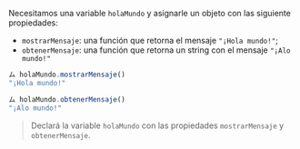 Necesitamos una variable `holaMundo` y asignarle un objeto con las siguiente propiedades:

- `mostrarMensaje`: una función que retorna el mensaje `"¡Hola mundo!"`;
- `obtenerMensaje`: una función que retorna un string con el mensaje `"¡Alo mundo!"`

```js
ム holaMundo.mostrarMensaje()
"¡Hola mundo!"

ム holaMundo.obtenerMensaje()
"¡Alo mundo!"
```
> Declará la variable `holaMundo` con las propiedades `mostrarMensaje` y `obtenerMensaje`.